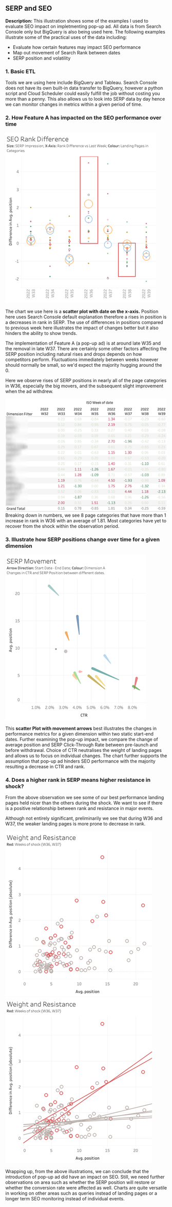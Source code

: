 ## SERP and SEO

**Description:** This illustration shows some of the examples I used to evaluate SEO impact on impletmenting pop-up ad.  All data is from Search Console only but BigQuery is also being used here.  The following examples illustrate some of the practical uses of the data including:

- Evaluate how certain features may impact SEO performance
- Map out movement of Search Rank between dates
- SERP position and volatility


### 1. Basic ETL

Tools we are using here include BigQuery and Tableau.  Search Console does not have its own built-in data transfer to BigQuery, however a python script and Cloud Scheduler could easily fulfill the job without costing you more than a penny.  This also allows us to look into SERP data by day hence we can monitor changes in metrics within a given period of time.  


### 2. How Feature A has impacted on the SEO performance over time

<img src="images/seo_rank_difference.png?raw=true"/>

The chart we use here is a **scatter plot with date on the x-axis.**  Position here uses Search Console default explanation therefore a rises in position is a decreases in rank in SERP.  The use of differences in positions compared to previous week here illustrates the impact of changes better but it also hinders the ability to show trends.  

The implementation of Feature A (a pop-up ad) is at around late W35 and the removal in late W37.  There are certainly some other factors affecting the SERP position including natural rises and drops depends on how competitors perform.  Fluctuations immediately between weeks however should normally be small, so we'd expect the majority hugging around the 0.  

Here we observe rises of SERP positions in nearly all of the page categories in W36, especially the big movers, and the subsequent slight improvement when the ad withdrew.

<img src="images/rank_difference_table_blur.png?raw=true"/>
Breaking down in numbers, we see 8 page categories that have more than 1 increase in rank in W36 with an average of 1.81.  Most categories have yet to recover from the shock within the observation period.


### 3. Illustrate how SERP positions change over time for a given dimension

<img src="images/serp_movement.png?raw=true"/>

This **scatter Plot with movement arrows** best illustrates the changes in performance metrics for a given dimension within two static start-end dates.  Further examining the pop-up impact, we compare the change of average position and SERP Click-Through Rate between pre-launch and before withdrawal.  Choice of CTR neutralises the weight of landing pages and allows us to focus on individual changes.  The chart further supports the assumption that pop-up ad hinders SEO performance with the majority resulting a decrease in CTR and rank.


### 4. Does a higher rank in SERP means higher resistance in shock?

From the above observation we see some of our best performance landing pages held nicer than the others during the shock.  We want to see if there is a positive relationship between rank and resistance in major events.

Although not entirely significant, preliminarily we see that during W36 and W37, the weaker landing pages is more prone to decrease in rank.

<img src="images/weight_and_resistance.png?raw=true"/> <img src="images/weight_and_resistance_trend.png?raw=true"/>


Wrapping up, from the above illustrations, we can conclude that the introduction of pop-up ad did have an impact on SEO.  Still, we need further observations on area such as whether the SERP position will restore or whether the conversion rate were affected as well.  Charts are quite versatile in working on other areas such as queries instead of landing pages or a longer term SEO monitoring instead of individual events.  
